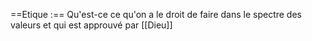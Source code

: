 ==Etique :== Qu'est-ce ce qu'on a le droit de faire dans le spectre des valeurs et qui est approuvé par [[Dieu]]